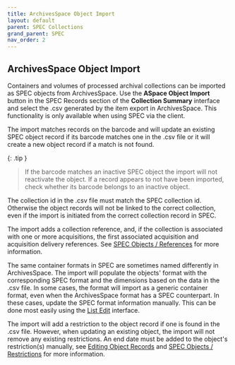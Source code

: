 ```yaml
---
title: ArchivesSpace Object Import
layout: default
parent: SPEC Collections
grand_parent: SPEC
nav_order: 2
---
```


## ArchivesSpace Object Import
Containers and volumes of processed archival collections can be imported as SPEC objects from ArchivesSpace. Use the **ASpace Object Import** button in the SPEC Records section of the **Collection Summary** interface and select the .csv generated by the item export in ArchivesSpace. This functionality is only available when using SPEC via the client.

The import matches records on the barcode and will update an existing SPEC object record if its barcode matches one in the .csv file or it will create a new object record if a match is not found.

{: .tip }
> If the barcode matches an inactive SPEC object the import will not reactivate the object. If a record appears to not have been imported, check whether its barcode belongs to an inactive object.

The collection id in the .csv file must match the SPEC collection id. Otherwise the object records will not be linked to the correct collection, even if the import is initiated from the correct collection record in SPEC.

The import adds a collection reference, and, if the collection is associated with one or more acquisitions, the first associated acquisition and acquisition delivery references. See [SPEC Objects / References](https://nypl.github.io/pres-docs/spec/specObjectsReferences.html) for more information.

The same container formats in SPEC are sometimes named differently in ArchivesSpace. The import will populate the objects' format with the corresponding SPEC format and the dimensions based on the data in the .csv file. In some cases, the format will import as a generic container format, even when the ArchivesSpace format has a SPEC counterpart. In these cases, update the SPEC format information manually. This can be done most easily using the [List Edit](https://nypl.github.io/pres-docs/spec/specObjectsListEdit.html) interface. 

The import will add a restriction to the object record if one is found in the .csv file. However, when updating an existing object, the import will not remove any existing restrictions. An end date must be added to the object's restriction(s) manually, see [Editing Object Records](https://nypl.github.io/pres-docs/spec/specObjects.html#populating-and-editing-object-records) and [SPEC Objects / Restrictions](https://nypl.github.io/pres-docs/spec/specObjectsRestrictions.html) for more information.